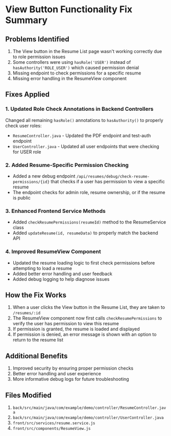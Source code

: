# View Button Functionality Fix Summary

## Problems Identified

1. The View button in the Resume List page wasn't working correctly due to role permission issues
2. Some controllers were using `hasRole('USER')` instead of `hasAuthority('ROLE_USER')` which caused permission denial
3. Missing endpoint to check permissions for a specific resume
4. Missing error handling in the ResumeView component

## Fixes Applied

### 1. Updated Role Check Annotations in Backend Controllers

Changed all remaining `hasRole()` annotations to `hasAuthority()` to properly check user roles:

- `ResumeController.java` - Updated the PDF endpoint and test-auth endpoint
- `UserController.java` - Updated all user endpoints that were checking for USER role

### 2. Added Resume-Specific Permission Checking

- Added a new debug endpoint `/api/resumes/debug/check-resume-permissions/{id}` that checks if a user has permission to view a specific resume
- The endpoint checks for admin role, resume ownership, or if the resume is public

### 3. Enhanced Frontend Service Methods

- Added `checkResumePermissions(resumeId)` method to the ResumeService class
- Added `updateResume(id, resumeData)` to properly match the backend API

### 4. Improved ResumeView Component

- Updated the resume loading logic to first check permissions before attempting to load a resume
- Added better error handling and user feedback
- Added debug logging to help diagnose issues

## How the Fix Works

1. When a user clicks the View button in the Resume List, they are taken to `/resumes/:id`
2. The ResumeView component now first calls `checkResumePermissions` to verify the user has permission to view this resume
3. If permission is granted, the resume is loaded and displayed
4. If permission is denied, an error message is shown with an option to return to the resume list

## Additional Benefits

1. Improved security by ensuring proper permission checks
2. Better error handling and user experience
3. More informative debug logs for future troubleshooting

## Files Modified

1. `back/src/main/java/com/example/demo/controller/ResumeController.java`
2. `back/src/main/java/com/example/demo/controller/UserController.java`
3. `front/src/services/resume.service.js`
4. `front/src/components/ResumeView.js`
